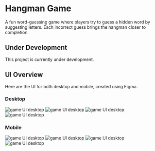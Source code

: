 # Hangman Game

A fun word-guessing game where players try to guess a hidden word by suggesting letters. Each incorrect guess brings the hangman closer to completion

## Under Development

This project is currently under development.

## UI Overview

Here are the UI for both desktop and mobile, created using Figma.

### Desktop

![game UI desktop](./src/assets/design/desktop_1.png)
![game UI desktop](./src/assets/design/desktop_2.png)
![game UI desktop](./src/assets/design/desktop_3.png)
![game UI desktop](./src/assets/design/desktop_4.png)

### Mobile
![game UI desktop](./src/assets/design/mobile_1.png)
![game UI desktop](./src/assets/design/mobile_2.png)
![game UI desktop](./src/assets/design/mobile_3.png)
![game UI desktop](./src/assets/design/mobile_4.png)

